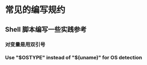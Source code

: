 # 常见的编写规约

## Shell 脚本编写一些实践参考

### 对变量是用双引号

### Use "$OSTYPE" instead of "$(uname)" for OS detection
